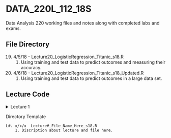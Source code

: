 # DATA_220L_112_18S
Data Analysis 220 working files and notes along with completed labs and exams.


## File Directory

19. 4/5/18 - Lecture20_LogisticRegression_Titanic_s18.R
    1. Using training and test data to predict outcomes and measuring their accuracy.
20. 4/6/18 - Lecture20_LogisticRegression_Titanic_s18_Updated.R
    1. Using training and test data to predict outcomes in a large data set.

## Lecture Code
<details>
  <summary>Lecture 1</summary>
  <p>
      Multiple
      Lines
      Of
      Code
      Here
  </p>
</details>



Directory Template
~~~
L#. x/x/x  Lecture#_File_Name_Here_s18.R
    1. Discription about lecture and file here.
~~~
